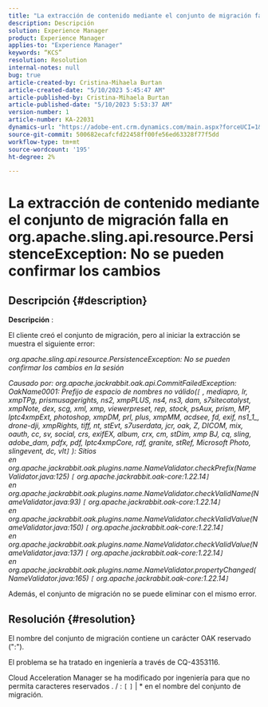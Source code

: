 ```yaml
---
title: "La extracción de contenido mediante el conjunto de migración falla en org.apache.sling.api.resource.PersistenceException: No se pueden confirmar los cambios"
description: Descripción
solution: Experience Manager
product: Experience Manager
applies-to: "Experience Manager"
keywords: “KCS”
resolution: Resolution
internal-notes: null
bug: true
article-created-by: Cristina-Mihaela Burtan
article-created-date: "5/10/2023 5:45:47 AM"
article-published-by: Cristina-Mihaela Burtan
article-published-date: "5/10/2023 5:53:37 AM"
version-number: 1
article-number: KA-22031
dynamics-url: "https://adobe-ent.crm.dynamics.com/main.aspx?forceUCI=1&pagetype=entityrecord&etn=knowledgearticle&id=75069de8-f5ee-ed11-8849-6045bd006295"
source-git-commit: 500682ecafcfd22458ff00fe56ed63328f77f5dd
workflow-type: tm+mt
source-wordcount: '195'
ht-degree: 2%

---
```


# La extracción de contenido mediante el conjunto de migración falla en org.apache.sling.api.resource.PersistenceException: No se pueden confirmar los cambios

## Descripción {#description}


<b>Descripción</b> : 

El cliente creó el conjunto de migración, pero al iniciar la extracción se muestra el siguiente error:

*org.apache.sling.api.resource.PersistenceException: No se pueden confirmar los cambios en la sesión*

*Causado por: org.apache.jackrabbit.oak.api.CommitFailedException: OakName0001: Prefijo de espacio de nombres no válido(`[` , mediapro, lr, xmpTPg, prismusagerights, ns2, xmpPLUS, ns4, ns3, dam, s7sitecatalyst, xmpNote, dex, scg, xml, xmp, viewerpreset, rep, stock, psAux, prism, MP, Iptc4xmpExt, photoshop, xmpDM, prl, plus, xmpMM, acdsee, fd, exif, ns1_1_, drone-dji, xmpRights, tiff, nt, stEvt, s7userdata, jcr, oak, Z, DICOM, mix, oauth, cc, sv, social, crs, exifEX, album, crx, cm, stDim, xmp BJ, cq, sling, adobe_dam, pdfx, pdf, Iptc4xmpCore, rdf, granite, stRef, Microsoft Photo, slingevent, dc, vlt`]` ): Sitios
<br>en org.apache.jackrabbit.oak.plugins.name.NameValidator.checkPrefix(NameValidator.java:125) `[` org.apache.jackrabbit.oak-core:1.22.14`]`
<br>en org.apache.jackrabbit.oak.plugins.name.NameValidator.checkValidName(NameValidator.java:93) `[` org.apache.jackrabbit.oak-core:1.22.14`]`
<br>en org.apache.jackrabbit.oak.plugins.name.NameValidator.checkValidValue(NameValidator.java:150) `[` org.apache.jackrabbit.oak-core:1.22.14`]`
<br>en org.apache.jackrabbit.oak.plugins.name.NameValidator.checkValidValue(NameValidator.java:137) `[` org.apache.jackrabbit.oak-core:1.22.14`]`
<br>en org.apache.jackrabbit.oak.plugins.name.NameValidator.propertyChanged(NameValidator.java:165) `[` org.apache.jackrabbit.oak-core:1.22.14`]`*

Además, el conjunto de migración no se puede eliminar con el mismo error.


## Resolución {#resolution}


El nombre del conjunto de migración contiene un carácter OAK reservado (&quot;:&quot;).

El problema se ha tratado en ingeniería a través de CQ-4353116.

Cloud Acceleration Manager se ha modificado por ingeniería para que no permita caracteres reservados . / : `[`  `]`  | \* en el nombre del conjunto de migración.
